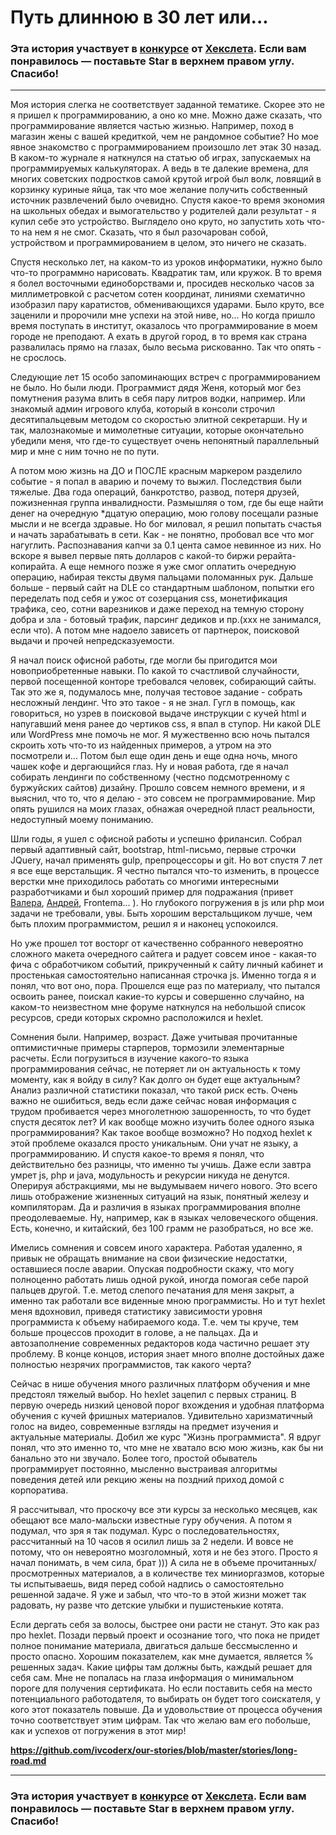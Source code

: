 # Путь длинною в 30 лет или...

### Эта история участвует в [конкурсе](http://mystory.hexlet.io/) от [Хекслета](https://ru.hexlet.io/). Если вам понравилось — поставьте Star в верхнем правом углу. Спасибо!

---
Моя история слегка не соответствует заданной тематике. Скорее это не я пришел к программированию, а оно ко мне. Можно даже сказать, 
что программирование является частью жизнью. Например, поход в магазин жены с вашей кредиткой, чем не рандомное событие? Но мое явное знакомство с программированием произошло лет этак 30 назад. В каком-то журнале я наткнулся на статью об играх, запускаемых 
на программируемых калькуляторах. А ведь в те далекие времена, для многих советских подростков самой крутой игрой был волк, ловящий в корзинку куриные яйца, так что мое желание получить собственный источник развлечений было очевидно. Спустя какое-то время экономия на школьных обедах и вымогательство у родителей дали результат - я купил себе это устройство. Выглядело оно круто, но запустить хоть что-то на нем я не смог. Сказать, что я был разочарован собой, устройством и программированием в целом, это ничего не сказать. 

Спустя несколько лет, на каком-то из уроков информатики, нужно было что-то программно нарисовать. Квадратик там, или кружок. В то время я болел восточными единоборствами и, просидев несколько часов за миллиметровкой с расчетом сотен координат, линиями схематично изобразил пару каратистов, обменивающихся ударами. Было круто, все заценили и пророчили мне успехи на этой ниве, но... Но когда пришло время поступать в институт, оказалось что программирование в моем городе не преподают. А ехать в другой город, в то время как страна развалилась прямо на глазах, было весьма рискованно. Так что опять - не срослось. 

Следующие лет 15 особо запоминающих встреч с программированием не было. Но были люди. Программист дядя Женя, который мог без помутнения 
разума влить в себя пару литров водки, например. Или знакомый админ игрового клуба, который в консоли строчил десятипальцевым методом 
со скоростью элитной секретарши. Ну и так, малознакомые и мимолетные ситуации, которые окончательно убедили меня, что где-то существует
очень непонятный параллельный мир и мне с ним точно не по пути.

А потом мою жизнь на ДО и ПОСЛЕ красным маркером разделило событие - я попал в аварию и почему то выжил. Последствия были тяжелые. 
Два года операций, банкротство, развод, потеря друзей, пожизненная группа инвалидности. Размышляя о том, где бы еще найти денег 
на очередную *дцатую операцию, мою голову посещали разные мысли и не всегда здравые. Но бог миловал, я решил попытать счастья и начать 
зарабатывать в сети. Как - не понятно, пробовал все что мог нагуглить. Распознавания капчи за 0.1 цента самое невинное из них. Но вскоре 
я вывел первые пять долларов с какой-то биржи рерайта-копирайта. А еще немного позже я уже смог оплатить очередную операцию, набирая 
тексты двумя пальцами поломанных рук. Дальше больше - первый сайт на DLE со стандартным шаблоном, попытки его переделать под себя и ужос
от созерцания css, монетификация трафика, сео, сотни варезников и даже переход на темную сторону добра и зла - ботовый трафик, парсинг 
дедиков и пр.(ххх не занимался, если что). А потом мне надоело зависеть от партнерок, поисковой выдачи и прочей непредсказуемости. 

Я начал поиск офисной работы, где могли бы пригодится мои новоприобретенные навыки. По какой то счастливой случайности, первой посещенной конторе требовался человек, собирающий сайты. Так это же я, подумалось мне, получая тестовое задание - собрать несложный лендинг. Что это
такое - я не знал. Гугл в помощь, как говориться, но узрев в поисковой выдаче инструкции с кучей html и напугавший меня ранее до чертиков
css, я впал в ступор. Ни какой DLE или WordPress мне помочь не мог. Я мужественно всю ночь пытался скроить хоть что-то из найденных 
примеров, а утром на это посмотрели и... Потом был еще один день и еще одна ночь, много чашек кофе и дергающийся глаз. Ну и новая работа,
где я начал собирать лендинги по собственному (честно подсмотренному с буржуйских сайтов) дизайну. Прошло совсем немного времени, 
и я выяснил, что то, что я делаю - это совсем не программирование. Мир опять рушился на моих глазах, обнажая очередной пласт реальности, 
недоступный моему пониманию. 

Шли годы, я ушел с офисной работы и успешно фрилансил. Собрал первый адаптивный сайт, bootstrap, html-письмо, первые строчки JQuery, 
начал применять gulp, препроцессоры и git. Но вот спустя 7 лет я все еще верстальщик. Я честно пытался что-то изменить, в процессе 
верстки мне приходилось работать со многими интересными разработчиками и был хороший пример для подражания 
(привет [Валера](http://offis5.ru/), [Андрей](https://www.linkedin.com/in/%D0%B0%D0%BD%D0%B4%D1%80%D0%B5%D0%B9-%D0%BD%D0%BE%D0%B2%D0%B8%D0%BA%D0%BE%D0%B2-374a9aa3/), Frontema... ). Но глубокого погружения в js или php мои задачи не требовали, увы. Быть хорошим верстальщиком лучше, чем быть плохим 
программистом, решил я и наконец успокоился. 

Но уже прошел тот восторг от качественно собранного невероятно сложного макета очередного сайтега и радует совсем иное - какая-то фича 
с обработчиком событий, прикрученный к сайту личный кабинет и простенькая самостоятельно написанная строчка js. Именно тогда я и понял, что вот оно, пора. Прошелся еще раз по материалу, что пытался освоить ранее, поискал какие-то курсы и совершенно случайно, на каком-то неизвестном мне форуме наткнулся на небольшой список ресурсов, среди которых скромно расположился и hexlet.  

Сомнения были. Например, возраст. Даже учитывая прочитанные оптимистичные примеры старперов, тормозили элементарные расчеты. Если погрузиться в изучение какого-то языка программирования сейчас, не потеряет ли он актуальность к тому моменту, как я войду в силу? Как долго он будет еще актуальным? Анализ различной статистики показал, что такой риск есть. Очень важно не ошибиться, ведь если даже сейчас новая информация с трудом пробивается через многолетнюю зашоренность, то что будет спустя десяток лет? И как вообще можно изучить более одного языка программирования? Как такое вообще возможно? Но подход hexlet к этой проблеме оказался просто уникальным. Они учат не языку, а программированию. И спустя какое-то время я понял, что действительно без разницы, что именно ты учишь. Даже если завтра умрет js, php и java, модульность и рекурсии никуда не денутся. Оперируя абстракциями, мы не выдумываем ничего нового. Это всего лишь отображение жизненных ситуаций на язык, понятный железу и компиляторам. Да и различия в языках программирования вполне преодолеваемые. Ну, например, как в языках человеческого общения. Есть, конечно, и китайский, без 100 грамм не разобраться, но все же.

Имелись сомнения и совсем иного характера. Работая удаленно, я привык не обращать внимание на свои физические недостатки, оставшиеся после аварии. Опуская подробности скажу, что могу полноценно работать лишь одной рукой, иногда помогая себе парой пальцев другой. Т.е. метод слепого печатания для меня закрыт, а именно так работали все виденные мною программисты. Но и тут hexlet меня вдохновил, приведя статистику зависимости уровня программиста к объему набираемого кода. Т.е. чем ты круче, тем больше процессов проходит в голове, а не пальцах. Да и автозаполнение современных редакторов кода частично решает эту проблему. В конце концов, история знает много вполне достойных даже полностью незрячих программистов, так какого черта?

Сейчас в нише обучения много различных платформ обучения и мне предстоял тяжелый выбор. Но hexlet зацепил с первых страниц. В первую очередь низкий ценовой порог вхождения и удобная платформа обучения с кучей фришных материалов. Удивительно харизматичный голос на видео, современные взгляды на предмет изучения и актуальные материалы. Добил же курс "Жизнь программиста". Я вдруг понял, что это именно то, что мне не хватало всю мою жизнь, как бы ни банально это ни звучало. Более того, простой обыватель программирует постоянно, мысленно выстраивая алгоритмы поведения детей или рекцию жены на поздний приход домой с корпоратива. 

Я рассчитывал, что проскочу все эти курсы за несколько месяцев, как обещают все мало-мальски известные гуру обучения. А потом я подумал, что зря я так подумал. Курс о последовательностях, рассчитанный на 10 часов я осилил лишь за 2 недели. И вовсе не потому, что он невероятно мозголомный, хотя и не без этого. Просто я начал понимать, в чем сила, брат ))) А сила не в объеме прочитанных/просмотренных материалов, а в количестве тех миниоргазмов, которые ты испытываешь, видя перед собой надпись о самостоятельно решенной задаче. Я уже и забыл, что что-то в этой жизни может так радовать, ну разве что детские улыбки и пушистенькие котята. 

Если дергать себя за волосы, быстрее они расти не станут. Это как раз про hexlet. Позади первый проект и осознание того, что пока не придет полное понимание материала, двигаться дальше бессмысленно и просто опасно. Хорошим показателем, как мне думается, является % решенных задач. Какие цифры там должны быть, каждый решает для себя сам. Мне не попалась на глаза информация о минимальном пороге для получения сертификата. Но если поставить себя на место потенциального работодателя, то выбирать он будет того соискателя, у кого этот показатель повыше. Да и удовольствие от процесса обучения точно соответствует этим цифрам. Так что желаю вам его побольше, как и успехов от погружения в этот мир!

**https://github.com/ivcoderx/our-stories/blob/master/stories/long-road.md**

---

### Эта история участвует в [конкурсе](http://mystory.hexlet.io/) от [Хекслета](https://ru.hexlet.io/). Если вам понравилось — поставьте Star в верхнем правом углу. Спасибо!
